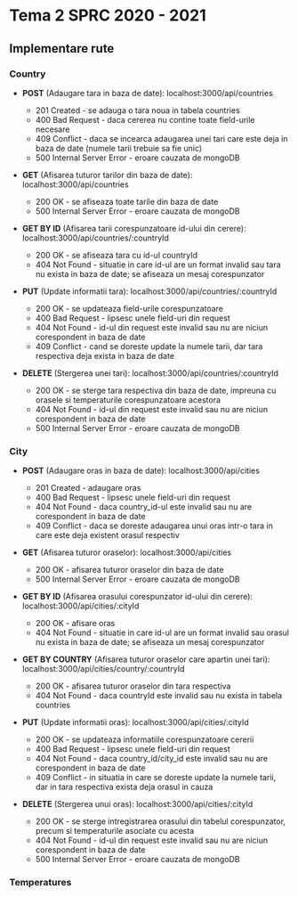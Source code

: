 # Tema 2 SPRC 2020 - 2021

## Implementare rute

### Country

* **POST** (Adaugare tara in baza de date): localhost:3000/api/countries
  * 201 Created - se adauga o tara noua in tabela countries
  * 400 Bad Request - daca cererea nu contine toate field-urile necesare
  * 409 Conflict - daca se incearca adaugarea unei tari care este deja in baza de date (numele tarii trebuie sa fie unic)
  * 500 Internal Server Error - eroare cauzata de mongoDB

* **GET** (Afisarea tuturor tarilor din baza de date): localhost:3000/api/countries
  * 200 OK - se afiseaza toate tarile din baza de date
  * 500 Internal Server Error - eroare cauzata de mongoDB

* **GET BY ID** (Afisarea tarii corespunzatoare id-ului din cerere): localhost:3000/api/countries/:countryId
  * 200 OK - se afiseaza tara cu id-ul countryId
  * 404 Not Found - situatie in care id-ul are un format invalid sau tara nu exista in baza de date; se afiseaza un mesaj corespunzator

* **PUT** (Update informatii tara): localhost:3000/api/countries/:countryId
  * 200 OK - se updateaza field-urile corespunzatoare
  * 400 Bad Request - lipsesc unele field-uri din request
  * 404 Not Found - id-ul din request este invalid sau nu are niciun corespondent in baza de date
  * 409 Conflict - cand se doreste update la numele tarii, dar tara respectiva deja exista in baza de date

* **DELETE** (Stergerea unei tari): localhost:3000/api/countries/:countryId
  * 200 OK - se sterge tara respectiva din baza de date, impreuna cu orasele si temperaturile corespunzatoare acestora
  * 404 Not Found - id-ul din request este invalid sau nu are niciun corespondent in baza de date
  * 500 Internal Server Error - eroare cauzata de mongoDB

### City

* **POST** (Adaugare oras in baza de date): localhost:3000/api/cities
  * 201 Created - adaugare oras
  * 400 Bad Request - lipsesc unele field-uri din request
  * 404 Not Found - daca country_id-ul este invalid sau nu are corespondent in baza de date
  * 409 Conflict - daca se doreste adaugarea unui oras intr-o tara in care este deja existent orasul respectiv

* **GET** (Afisarea tuturor oraselor): localhost:3000/api/cities
  * 200 OK - afisarea tuturor oraselor din baza de date
  * 500 Internal Server Error - eroare cauzata de mongoDB

* **GET BY ID** (Afisarea orasului corespunzator id-ului din cerere): localhost:3000/api/cities/:cityId
  * 200 OK - afisare oras 
  * 404 Not Found - situatie in care id-ul are un format invalid sau orasul nu exista in baza de date; se afiseaza un mesaj corespunzator

* **GET BY COUNTRY** (Afisarea tuturor oraselor care apartin unei tari): localhost:3000/api/cities/country/:countryId
  * 200 OK - afisarea tuturor oraselor din tara respectiva
  * 404 Not Found - daca countryId este invalid sau nu exista in tabela countries

* **PUT** (Update informatii oras): localhost:3000/api/cities/:cityId
  * 200 OK - se updateaza informatiile corespunzatoare cererii
  * 400 Bad Request - lipsesc unele field-uri din request
  * 404 Not Found - daca country_id/city_id este invalid sau nu are corespondent in baza de date
  * 409 Conflict - in situatia in care se doreste update la numele tarii, dar in tara respectiva exista deja orasul in cauza

* **DELETE** (Stergerea unui oras): localhost:3000/api/cities/:cityId
  * 200 OK - se sterge intregistrarea orasului din tabelul corespunzator, precum si temperaturile asociate cu acesta
  * 404 Not Found - id-ul din request este invalid sau nu are niciun corespondent in baza de date
  * 500 Internal Server Error - eroare cauzata de mongoDB

### Temperatures
